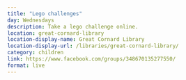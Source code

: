 ```yaml
---
title: "Lego challenges"
day: Wednesdays
description: Take a lego challenge online.
location: great-cornard-library
location-display-name: Great Cornard Library
location-display-url: /libraries/great-cornard-library/
category: children
link: https://www.facebook.com/groups/348670135277550/
format: live
---
```

